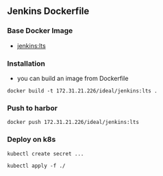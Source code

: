 ## Jenkins Dockerfile

### Base Docker Image

* [jenkins:lts](https://hub.docker.com/r/jenkins/jenkins/)


### Installation

* you can build an image from Dockerfile

```
docker build -t 172.31.21.226/ideal/jenkins:lts .
```

### Push to harbor

```
docker push 172.31.21.226/ideal/jenkins:lts
```

### Deploy on k8s

```
kubectl create secret ...

kubectl apply -f ./
```
